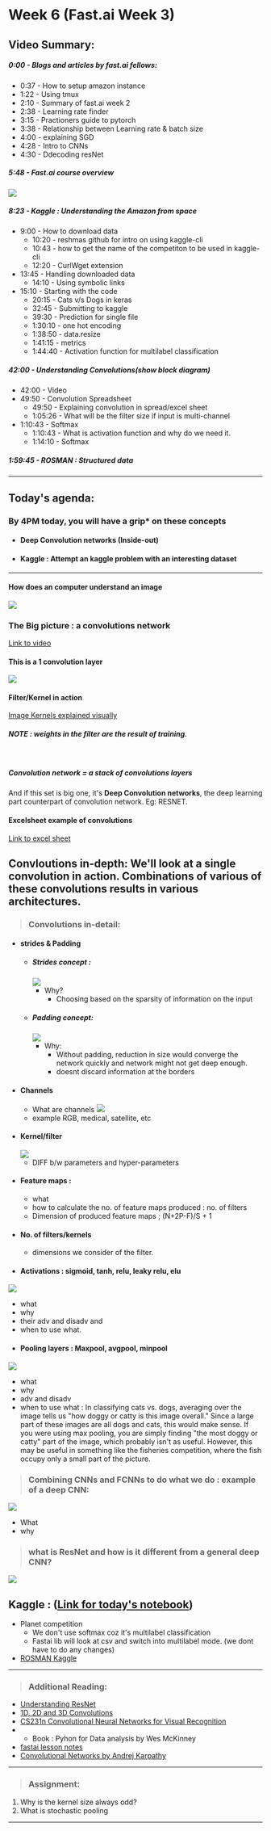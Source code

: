 # Week 6 (Fast.ai Week 3)

## Video Summary:
##### 0:00 - Blogs and articles by fast.ai fellows:
- 0:37 - How to setup amazon instance
- 1:22 - Using tmux
- 2:10 - Summary of fast.ai week 2
- 2:38 - Learning rate finder
- 3:15 - Practioners guide to pytorch
- 3:38 - Relationship between Learning rate & batch size
- 4:00 - explaining SGD
- 4:28 - Intro to CNNs
- 4:30 - Ddecoding resNet

##### 5:48 - Fast.ai course overview
![](https://www.zerotosingularity.com/img/fast-ai-part-1-lesson-1-annotated-notes/fast-ai-part-1-course-structure.png)

##### 8:23 - Kaggle : Understanding the Amazon from space 
- 9:00 - How to download data 
  - 10:20 - reshmas github for intro on using kaggle-cli
  - 10:43 - how to get the name of the competiton to be used in kaggle-cli
  - 12:20 - CurlWget extension
- 13:45 - Handling downloaded data
  - 14:10 - Using symbolic links
- 15:10 - Starting with the code
  - 20:15 - Cats v/s Dogs in keras
  - 32:45 - Submitting to kaggle
  - 39:30 - Prediction for single file 
  - 1:30:10 - one hot encoding
  - 1:38:50 - data.resize
  - 1:41:15 - metrics 
  - 1:44:40 - Activation function for multilabel classification

##### 42:00 - Understanding Convolutions(show block diagram)
  - 42:00 - Video
  - 49:50 - Convolution Spreadsheet
    - 49:50 - Explaining convolution in spread/excel sheet
    - 1:05:26 - What will be the filter size if input is multi-channel
  - 1:10:43 - Softmax
    - 1:10:43 - What is activation function and why do we need it.
    - 1:14:10 - Softmax
##### 1:59:45 - ROSMAN : Structured data

--- 

## Today's agenda:

### By 4PM today, you will have a grip* on these concepts
- #### Deep Convolution networks (Inside-out)
- #### Kaggle : Attempt an kaggle problem with an interesting dataset

---

#### How does an computer understand an image
![](https://cdn-images-1.medium.com/max/1600/1*ccVO7341XIh7GfvzQS1IGw.png)

### The Big picture : a convolutions network
[Link to video](https://youtu.be/Oqm9vsf_hvU?t=266)

#### This is a 1 convolution layer
![](https://github.com/vdumoulin/conv_arithmetic/raw/master/gif/no_padding_no_strides.gif)

#### Filter/Kernel in action
[Image Kernels explained visually](http://setosa.io/ev/image-kernels/)
##### NOTE : weights in the filter are the result of training.

<br />

##### Convolution network = a stack of convolutions layers
And if this set is big one, it's **Deep Convolution networks**, the deep learning part counterpart of convolution network. Eg: RESNET.

#### Excelsheet example of convolutions
[Link to excel sheet](https://docs.google.com/spreadsheets/d/1rXJ_tmMAePh07nBdMBc18kfaANP02vL0E9ii-kSRsnA/)


## Convloutions in-depth: We'll look at a single convolution in action. Combinations of various of these convolutions results in various architectures.

> ### Convolutions in-detail: 

- #### strides & Padding
  - ##### Strides concept : 
    ![](https://github.com/vdumoulin/conv_arithmetic/raw/master/gif/no_padding_strides.gif)
    - Why?
      - Choosing based on the sparsity of information on the input
  - ##### Padding concept:
    ![](https://github.com/vdumoulin/conv_arithmetic/raw/master/gif/same_padding_no_strides.gif)
    - Why:
      - Without padding, reduction in size would converge the network quickly and network might not get deep enough.
      - doesnt discard information at the borders
- #### Channels
  - What are channels
    ![](http://xrds.acm.org/blog/wp-content/uploads/2016/06/Figure1.png)
  - example RGB, medical, satellite, etc
- #### Kernel/filter 
  ![](https://i.stack.imgur.com/9Iu89.gif)
  - DIFF b/w parameters and hyper-parameters
- #### Feature maps : 
  - what
  - how to calculate the no. of feature maps produced : no. of filters
  - Dimension of produced feature maps ; (N+2P-F)/S + 1 
- #### No. of filters/kernels 
  - dimensions we consider of the filter.
- #### Activations : sigmoid, tanh, relu, leaky relu, elu 
![](https://cdn-images-1.medium.com/max/1600/1*DRKBmIlr7JowhSbqL6wngg.png)
  - what
  - why
  - their adv and disadv and 
  - when to use what.
- #### Pooling layers : Maxpool, avgpool, minpool
![](http://cs231n.github.io/assets/cnn/maxpool.jpeg)
  - what
  - why
  - adv and disadv
  - when to use what : In classifying cats vs. dogs, averaging over the image tells us "how doggy or catty is this image overall." Since a large part of these images are all dogs and cats, this would make sense. If you were using max pooling, you are simply finding "the most doggy or catty" part of the image, which probably isn't as useful. However, this may be useful in something like the fisheries competition, where the fish occupy only a small part of the picture.

> ### Combining CNNs and FCNNs to do what we do : example of a deep CNN:
![](https://github.com/AI6-Bangalore-Chapter/2018-cycle-2/blob/master/Sessions/Session_6/pretrained.png)
- What
- why

> ### what is ResNet and how is it different from a general deep CNN?
![](https://cdn-images-1.medium.com/max/800/1*zS2ChIMwAqC5DQbL5yD9iQ.png)      

## Kaggle : ([Link for today's notebook](https://www.kaggle.com/suraj2596/ai6-blore-w6-fast-ai-lesson-3))
- Planet competition
  - We don't use softmax coz it's multilabel classification
  - Fastai lib will look at csv and switch into multilabel mode. (we dont have to do any changes)
- [ROSMAN Kaggle](https://www.kaggle.com/hortonhearsafoo/fast-ai-lesson-3)

---

> ### Additional Reading:
- [Understanding ResNet](https://medium.com/@14prakash/understanding-and-implementing-architectures-of-resnet-and-resnext-for-state-of-the-art-image-cf51669e1624)
- [1D, 2D and 3D Convolutions](https://ifding.github.io/2018/05/24/1d-2d-and-3d-convolutions-in-cnn/)
- [CS231n Convolutional Neural Networks for Visual Recognition](http://cs231n.github.io/convolutional-networks/)
- - Book : Pyhon for Data analysis by Wes McKinney
- [fastai lesson notes](http://forums.fast.ai/t/wiki-lesson-3/9401)
- [Convolutional Networks by Andrej Karpathy](http://cs231n.github.io/convolutional-networks/)
--- 

> ### Assignment:
1. Why is the kernel size always odd?
2. What is stochastic pooling

---


